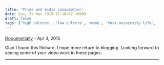 ```yaml
---
title: 'Pride and media consumption'
date: Sun, 29 Mar 2015 17:16:07 +0000
draft: false
tags: ['high culture', 'low culture', 'meme', 'Post-university life', 'Real Time Web', 'social media', 'social media', 'social media living room', 'social networking', 'tabloid', 'tech related']
---
```



#### 
[Documentally](http://documentally.com "podcast@documentally.com") - <time datetime="2015-04-15 21:01:34">Apr 3, 2015</time>

Glad I found this Richard. I hope more return to blogging. Looking forward to seeing some of your video work in these pages.
<hr />
